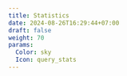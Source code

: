 ```yaml
---
title: Statistics
date: 2024-08-26T16:29:44+07:00
draft: false
weight: 70
params:
  Color: sky
  Icon: query_stats
---
```

